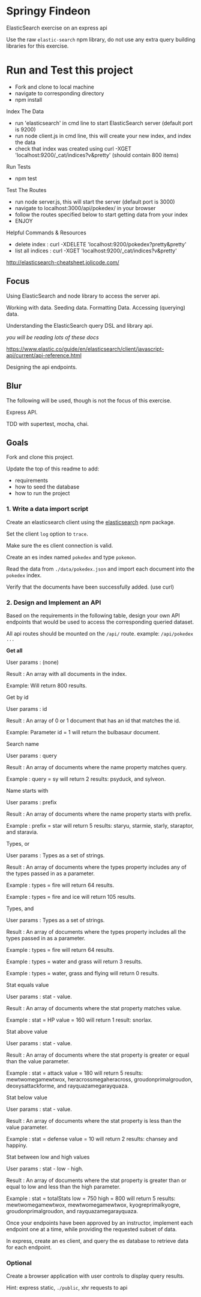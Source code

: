 # Springy Findeon

ElasticSearch exercise on an express api

Use the raw `elastic-search` npm library, do not use any extra query building libraries for this exercise.

# Run and Test this project

- Fork and clone to local machine
- navigate to corresponding directory
- npm install

Index The Data
- run 'elasticsearch' in cmd line to start ElasticSearch server (default port is 9200)
- run node client.js in cmd line, this will create your new index, and index the data
- check that index was created using curl -XGET 'localhost:9200/_cat/indices?v&pretty' (should contain 800 items)

Run Tests
- npm test

Test The Routes
- run node server.js, this will start the server (default port is 3000)
- navigate to localhost:3000/api/pokedex/ in your browser
- follow the routes specified below to start getting data from your index
- ENJOY


Helpful Commands & Resources
- delete index : curl -XDELETE 'localhost:9200/pokedex?pretty&pretty'
- list all indices : curl -XGET 'localhost:9200/_cat/indices?v&pretty'

http://elasticsearch-cheatsheet.jolicode.com/


## Focus

Using ElasticSearch and node library to access the server api.

Working with data. Seeding data. Formatting Data. Accessing (querying) data.

Understanding the ElasticSearch query DSL and library api.

_you will be reading lots of these docs_

https://www.elastic.co/guide/en/elasticsearch/client/javascript-api/current/api-reference.html

Designing the api endpoints.

## Blur

The following will be used, though is not the focus of this exercise.

Express API.

TDD with supertest, mocha, chai.


## Goals

Fork and clone this project.

Update the top of this readme to add:

- requirements
- how to seed the database
- how to run the project

### 1. Write a data import script

Create an elasticsearch client using the [elasticsearch](https://www.npmjs.com/package/elasticsearch) npm package.

Set the client `log` option to `trace`.

Make sure the es client connection is valid.

Create an es index named `pokedex` and type `pokemon`.

Read the data from `./data/pokedex.json` and import each document into the `pokedex` index.

Verify that the documents have been successfully added.
(use curl)

### 2. Design and Implement an API

Based on the requirements in the following table, design your own API endpoints that would be used to access the corresponding queried dataset.

All api routes should be mounted on the `/api/` route.
example: `/api/pokedex ...`

**Get all**

User params : (none)

Result : An array with all documents in the index.

Example: Will return 800 results.

Get by id

User params : id

Result : An array of 0 or 1 document that has an id that matches the id.

Example: Parameter id = 1 will return the bulbasaur document.

Search name

User params : query

Result : An array of documents where the name property matches query.

Example : query = sy will return 2 results: psyduck, and sylveon.

Name starts with

User params : prefix

Result : An array of documents where the name property starts with prefix.

Example : prefix = star will return 5 results: staryu, starmie, starly, staraptor, and staravia.

Types, or

User params : Types as a set of strings.

Result : An array of documents where the types property includes any of the types passed in as a parameter.

Example : types = fire will return 64 results.

Example : types = fire and ice will return 105 results.

Types, and

User params : Types as a set of strings.

Result : An array of documents where the types property includes all the types passed in as a parameter.

Example : types = fire will return 64 results.

Example : types = water and grass will return 3 results.

Example : types = water, grass and flying will return 0 results.

Stat equals value

User params : stat - value.

Result : An array of documents where the stat property matches value.

Example : stat = HP value = 160 will return 1 result: snorlax.

Stat above value

User params : stat - value.

Result : An array of documents where the stat property is greater or equal than the value parameter.

Example : stat = attack value = 180 will return 5 results: mewtwomegamewtwox, heracrossmegaheracross, groudonprimalgroudon, deoxysattackforme, and rayquazamegarayquaza.

Stat below value

User params : stat - value.

Result : An array of documents where the stat property is less than the value parameter.

Example : stat = defense value = 10 will return 2 results: chansey and happiny.

Stat between low and high values

User params : stat - low - high.

Result : An array of documents where the stat property is greater than or equal to low and less than the high parameter.

Example : stat = totalStats low = 750 high = 800 will return 5 results: mewtwomegamewtwox, mewtwomegamewtwox, kyogreprimalkyogre, groudonprimalgroudon, and rayquazamegarayquaza.

Once your endpoints have been approved by an instructor, implement each endpoint one at a time, while providing the requested subset of data.

In express, create an es client, and query the es database to retrieve data for each endpoint.


### Optional

Create a browser application with user controls to display query results.

Hint: express static, `./public`, xhr requests to api

